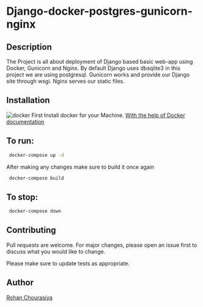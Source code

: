 # Django-docker-postgres-gunicorn-nginx
## Description
The Project is all about deployment of Django based basic web-app using Docker, Gunicorn and Nginx.
By default Django uses dbsqlite3 in this project we are using postgresql.
Gunicorn works and provide our Django site through wsgi. 
Nginx serves our static files.

## Installation
![docker](https://img.shields.io/badge/Containerized%20With-Docker-blue?style=for-the-badge&logo=docker)
First Install docker for your Machine.
[With the help of Docker documentation](https://docs.docker.com/engine/install/)

## To run:
```bash
 docker-compose up -d
```
After making any changes make sure to build it once again
```bash
 docker-compose build
```

## To stop:
```bash
 docker-compose down
```

## Contributing
Pull requests are welcome. For major changes, please open an issue first to discuss what you would like to change.

Please make sure to update tests as appropriate.

## Author
[Rohan Chourasiya](https://github.com/rohan07-create)
